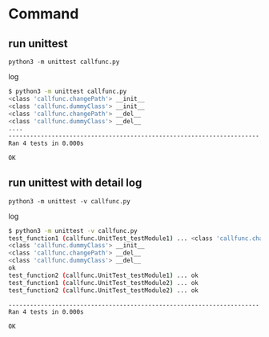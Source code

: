 # Command
## run unittest

`python3 -m unittest callfunc.py`

log
```bash
$ python3 -m unittest callfunc.py
<class 'callfunc.changePath'> __init__
<class 'callfunc.dummyClass'> __init__
<class 'callfunc.changePath'> __del__
<class 'callfunc.dummyClass'> __del__
....
----------------------------------------------------------------------
Ran 4 tests in 0.000s

OK
```

## run unittest with detail log
`python3 -m unittest -v callfunc.py`

log
```bash
$ python3 -m unittest -v callfunc.py
test_function1 (callfunc.UnitTest_testModule1) ... <class 'callfunc.changePath'> __init__
<class 'callfunc.dummyClass'> __init__
<class 'callfunc.changePath'> __del__
<class 'callfunc.dummyClass'> __del__
ok
test_function2 (callfunc.UnitTest_testModule1) ... ok
test_function1 (callfunc.UnitTest_testModule2) ... ok
test_function2 (callfunc.UnitTest_testModule2) ... ok

----------------------------------------------------------------------
Ran 4 tests in 0.000s

OK
```
